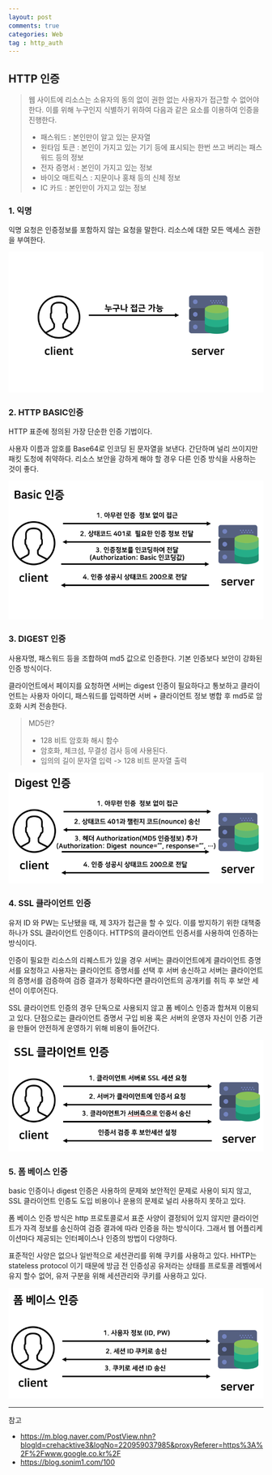 ```yaml
---
layout: post
comments: true
categories: Web
tag : http_auth
---
```


## HTTP 인증

> 웹 사이트에 리소스는 소유자의 동의 없이 권한 없는 사용자가 접근할 수 없어야 한다.  이를 위해 누구인지 식별하기 위하여 다음과 같은 요소를 이용하여 인증을 진행한다. 
>
> - 패스워드 : 본인만이 알고 있는 문자열
> - 원타임 토큰 : 본인이 가지고 있는 기기 등에 표시되는 한번 쓰고 버리는 패스워드 등의 정보
> - 전자 증명서 : 본인이 가지고 있는 정보
> - 바이오 매트릭스 : 지문이나 홍채 등의 신체 정보
> - IC 카드 : 본인만이 가지고 있는 정보



### 1. 익명 

익명 요청은 인증정보를 포함하지 않는 요청을 말한다. 리소스에 대한 모든 액세스 권한을 부여한다.

![1548773216608](./../../assets/http_auth_anonymous.PNG)

### 2. HTTP BASIC인증

HTTP 표준에 정의된 가장 단순한 인증 기법이다. 

사용자 이름과 암호를 Base64로 인코딩 된 문자열을 보낸다. 간단하며 널리 쓰이지만 패킷 도청에 취약하다. 리소스 보안을 강하게 해야 할 경우 다른 인증 방식을 사용하는 것이 좋다. 

![1548773216608](./../../assets/http_auth_basic.PNG)



### 3. DIGEST 인증

사용자명, 패스워드 등을 조합하여 md5 값으로 인증한다. 기본 인증보다 보안이 강화된 인증 방식이다.  

클라이언트에서 페이지를 요청하면 서버는 digest 인증이 필요하다고 통보하고 클라이언트는 사용자 아이디, 패스워드를 입력하면 서버 + 클라이언트 정보 병합 후 md5로 암호화 시켜 전송한다.

> MD5란?
>
> - 128 비트 암호화 해시 함수
> - 암호화,  체크섬, 무결성 검사 등에 사용된다.
> - 임의의 길이 문자열 입력 -> 128 비트 문자열 출력

![1548773216608](./../../assets/http_auth_digest.PNG)



### 4. SSL 클라이언트 인증

유저 ID 와 PW는 도난됐을 때, 제 3자가 접근을 할 수 있다. 이를 방지하기 위한 대책중 하나가 SSL 클라이언트 인증이다. HTTPS의 클라이언트 인증서를 사용하여 인증하는 방식이다. 

인증이 필요한 리소스의 리퀘스트가 있을 경우 서버는 클라이언트에게 클라이언트 증명서를 요청하고 사용자는 클라이언트 증명서를 선택 후 서버 송신하고 서버는 클라이언트의 증명서를 검증하여 검증 결과가 정확하다면 클라이언트의 공개키를 취득 후 보안 세션이 이루어진다.

SSL 클라이언트 인증의 경우 단독으로 사용되지 않고 폼 베이스 인증과 합쳐져 이용되고 있다. 단점으로는 클라이언트 증명서 구입 비용 혹은 서버의 운영자 자신이 인증 기관을 만들어 안전하게 운영하기 위해 비용이 들어간다.

![1548773216608](./../../assets/http_auth_ssl.PNG)



### 5. 폼 베이스 인증

basic 인증이나 digest 인증은 사용하의 문제와 보안적인 문제로 사용이 되지 않고, SSL 클라이언트 인증도 도입 비용이나 운용의 문제로 널리 사용하지 못하고 있다. 

폼 베이스 인증 방식은 http 프로토콜로서 표준 사양이 결정되어 있지 않지만 클라이언트가 자격 정보를 송신하여 검증 결과에 따라 인증을 하는 방식이다. 그래서 웹 어플리케이션마다 제공되는 인터페이스나 인증의 방법이 다양하다.

표준적인 사양은 없으나 일반적으로 세션관리를 위해 쿠키를 사용하고 있다. HHTP는 stateless protocol 이기 때문에 방금 전 인증성공 유저라는 상태를 프로토콜 레벨에서 유지 할수 없어, 유저 구분을 위해 세션관리와 쿠키를 사용하고 있다.

![1548773216608](./../../assets/http_auth_form.PNG)



---

참고

- https://m.blog.naver.com/PostView.nhn?blogId=crehacktive3&logNo=220959037985&proxyReferer=https%3A%2F%2Fwww.google.co.kr%2F
- https://blog.sonim1.com/100
